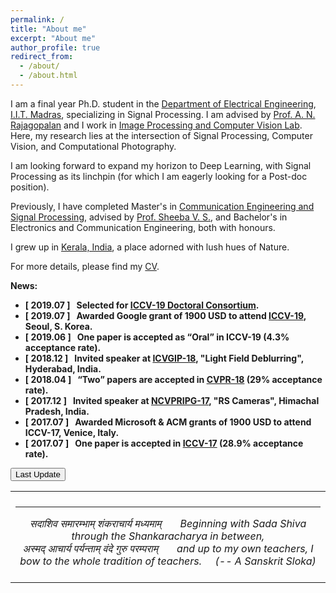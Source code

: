```yaml
---
permalink: /
title: "About me"
excerpt: "About me"
author_profile: true
redirect_from: 
  - /about/
  - /about.html
---
```

I am a final year Ph.D. student in the [Department of Electrical Engineering](http://www.ee.iitm.ac.in/), [I.I.T. Madras](https://www.iitm.ac.in/), specializing in Signal Processing. I am advised by [Prof. A. N. Rajagopalan](http://www.ee.iitm.ac.in/~raju/) and I work in [Image Processing and Computer Vision Lab](http://www.ee.iitm.ac.in/ipcvlab/). Here, my research lies at the intersection of Signal Processing, Computer Vision, and Computational Photography.

I am looking forward to expand my horizon to Deep Learning, with Signal Processing as its linchpin (for which I am eagerly looking for a Post-doc position).

Previously, I have completed Master's in [Communication Engineering and Signal Processing](http://gectcr.ac.in/electronics-department/m-tech-ec/), advised by [Prof. Sheeba V. S.](http://gectcr.ac.in/about-us/principals-profile/), and Bachelor's in Electronics and Communication Engineering, both with honours.

I grew up in [Kerala, India](https://www.shutterstock.com/search/kerala+scenery), a place adorned with lush hues of Nature.

For more details, please find my [CV](https://maheshmohanmr.github.io/cv/).

 <strong>News<strong>:
  * &#91; 2019.07 &#93; &nbsp; Selected for [ICCV-19 Doctoral Consortium](http://iccv2019.thecvf.com/program/doctoral_consortium).
  * &#91; 2019.07 &#93; &nbsp; Awarded Google  grant of 1900 USD to attend [ICCV-19](http://iccv2019.thecvf.com/), Seoul, S. Korea.
  * &#91;	2019.06 &#93; &nbsp; One paper is accepted as <q>Oral</q> in ICCV-19 	(4.3% acceptance rate).
  * &#91;	2018.12 &#93; &nbsp; Invited speaker at [ICVGIP-18](https://cvit.iiit.ac.in/icvgip18/), "Light Field Deblurring", Hyderabad, India.
  * &#91;	2018.04 &#93; &nbsp; <q>Two</q> papers are accepted in [CVPR-18](https://www.google.com/search?q=cvpr+2018&ie=utf-8&oe=utf-8&client=firefox-b-e) (29% acceptance rate).
   * &#91;	2017.12 &#93; &nbsp; Invited speaker at [NCVPRIPG-17](http://ncvpripg.iitmandi.ac.in/), "RS Cameras", Himachal Pradesh, India.
  * &#91;	2017.07 &#93; &nbsp; Awarded Microsoft & ACM  grants of 1900 USD to attend ICCV-17, Venice, Italy.
  * &#91;	2017.07 &#93; &nbsp; One paper is accepted in [ICCV-17](http://iccv2017.thecvf.com/) 	(28.9% acceptance rate).
<html>
<body>



<button onclick="myFunction()">Last Update</button>

<p id="demo"></p>

<script>
function myFunction() {
  var x = new Date(document.lastModified);
  document.getElementById("demo").innerHTML = x;
}
</script>
 <table style="width:100%;border:0px;border-spacing:0px;border-collapse:collapse;margin-right:auto;margin-left:auto;"><tbody>
            <tr>
            <td style="padding:8px;width:100%;vertical-align:middle;border:0px">
                 <p>
<hr>
<center>
<i>सदाशिव समारम्भाम् शंकराचार्य मध्यमाम् &nbsp; &nbsp; &nbsp; Beginning with Sada Shiva through the Shankaracharya in between, <br> अस्मद् आचार्य पर्यन्ताम् वंदे गुरु परम्पराम्  &nbsp; &nbsp; &nbsp; and up to my own teachers, I bow to the whole tradition of teachers.    &nbsp; &nbsp;  (-- A Sanskrit Sloka)</i>
</center>
              </p>
            </td>
          </tr>
</tbody></table>
</body>
</html>
